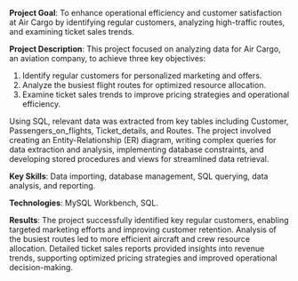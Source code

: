 **Project Goal**: To enhance operational efficiency and customer satisfaction at Air Cargo by identifying regular customers, analyzing high-traffic routes, and examining ticket sales trends.

**Project Description**: This project focused on analyzing data for Air Cargo, an aviation company, to achieve three key objectives: 
1. Identify regular customers for personalized marketing and offers.
2. Analyze the busiest flight routes for optimized resource allocation.
3. Examine ticket sales trends to improve pricing strategies and operational efficiency.

Using SQL, relevant data was extracted from key tables including Customer, Passengers_on_flights, Ticket_details, and Routes. The project involved creating an Entity-Relationship (ER) diagram, writing complex queries for data extraction and analysis, implementing database constraints, and developing stored procedures and views for streamlined data retrieval.

**Key Skills**: Data importing, database management, SQL querying, data analysis, and reporting.

**Technologies**: MySQL Workbench, SQL.

**Results**: The project successfully identified key regular customers, enabling targeted marketing efforts and improving customer retention. Analysis of the busiest routes led to more efficient aircraft and crew resource allocation. Detailed ticket sales reports provided insights into revenue trends, supporting optimized pricing strategies and improved operational decision-making.
